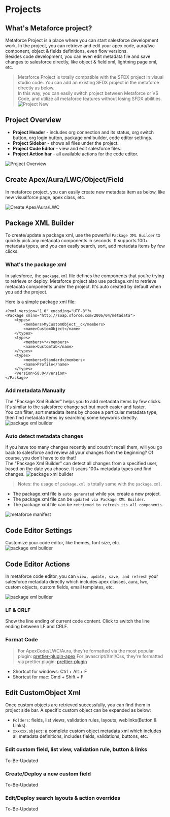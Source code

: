 # Projects

## What's Metaforce project?

Metaforce Project is a place where you can start salesforce development work. In the project, you can retrieve and edit your apex code, aura/lwc component, object & fields definitions, even flow versions.  
Besides code development, you can even edit metadata file and save changes to salesforce directly, like object & field xml, lightning page xml, etc.

> Metaforce Project is totally compatible with the SFDX project in visual studio code. You can add an existing SFDX project in the metaforce directly as below.  
> In this way, you can easily switch project between Metaforce or VS Code, and utilize all metaforce features without losing SFDX abilities.
> ![Project New](../coreFeatures/images/project-new.jpg)

## Project Overview

-   **Project Header** - includes org connection and its status, org switch button, org login button, package xml builder, code editor settings.
-   **Project Sidebar** - shows all files under the project.
-   **Project Code Editor** - view and edit salesforce files.
-   **Project Action bar** - all available actions for the code editor.

![Project Overview](../coreFeatures/images/project-code-editor-overview.jpg)

## Create Apex/Aura/LWC/Object/Field

In metaforce project, you can easily create new metadata item as below, like new visualforce page, apex class, etc.

![Create Apex/Aura/LWC](../coreFeatures/images/project-new-meta.jpg)

## Package XML Builder

To create/update a package xml, use the powerful `Package XML Builder` to quickly pick any metadata components in seconds. It supports 100+ metadata types, and you can easily search, sort, add metadata items by few clicks.

### What's the package xml

In salesforce, the `package.xml` file defines the components that you’re trying to retrieve or deploy. Metaforce project also use package.xml to retrieve metadata components under the project. It's auto created by default when you add the project.

Here is a simple package xml file:

    <?xml version="1.0" encoding="UTF-8"?>
    <Package xmlns="http://soap.sforce.com/2006/04/metadata">
        <types>
            <members>MyCustomObject__c</members>
            <name>CustomObject</name>
        </types>
        <types>
            <members>*</members>
            <name>CustomTab</name>
        </types>
        <types>
            <members>Standard</members>
            <name>Profile</name>
        </types>
        <version>58.0</version>
    </Package>

### Add metadata Manually

The "Package Xml Builder" helps you to add metadata items by few clicks. It's similar to the salesforce change set but much easier and faster.  
You can filter, sort metadata items by choose a particular metadata type, then find metadata items by searching some keywords directly.
![package xml builder](../coreFeatures/images/project-package-xml-builder-1.gif)

### Auto detect metadata changes

If you have too many changes recently and coudn't recall them, will you go back to salesforce and review all your changes from the beginning? Of course, you don't have to do that!  
The "Package Xml Builder" can detect all changes from a specified user, based on the date you choose. It scans 100+ metadata types and find changes.
![package xml builder](../coreFeatures/images/project-package-xml-builder-2.gif)

> Notes: the usage of `package.xml` is totally same with the `package.xml`.

-   The package.xml file is `auto generated` while you create a new project.
-   The package.xml file can be `updated via Package XML Builder`.
-   The package.xml file can be `retrieved to refresh its all components`.

![metaforce manifest](./images/project-packagexml.jpg)

## Code Editor Settings

Customize your code editor, like themes, font size, etc.
![package xml builder](./images/project-code-editor-settings.gif)

## Code Editor Actions

In metaforce code editor, you can `view, update, save, and refresh` your salesforce metadata directly which includes apex classes, aura, lwc, custom objects, custom fields, email templates, etc.

![package xml builder](./images/project-code-editor-actions.jpg)

### LF & CRLF

Show the line ending of current code content. Click to switch the line ending between LF and CRLF.

### Format Code

> For ApexCode/LWC/Aura, they're formatted via the most popular plugin: [prettier-plugin-apex](https://github.com/dangmai/prettier-plugin-apex)
> For javascript/Xml/Css, they're formatted via prettier plugin: [prettier-plugin](https://prettier.io/)

-   Shortcut for windows: Ctrl + Alt + F
-   Shortcut for mac: Cmd + Shift + F

## Edit CustomObject Xml

Once custom objects are retrieved successfully, you can find them in project side bar. A specific custom object can be expanded as below:

-   `Folders`: fields, list views, validation rules, layouts, weblinks(Button & Links).
-   `xxxxxx.object`: a complete custom object metadata xml which includes all metadata definitions, includes fields, validations, buttons, etc.

### Edit custom field, list view, validation rule, button & links

To-Be-Updated

### Create/Deploy a new custom field

To-Be-Updated

### Edit/Deploy search layouts & action overrides

To-Be-Updated
